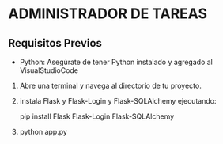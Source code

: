 # ADMINISTRADOR DE TAREAS

## Requisitos Previos

- Python: Asegúrate de tener Python instalado y agregado al VisualStudioCode


1. Abre una terminal y navega al directorio de tu proyecto.

2. instala Flask y Flask-Login y Flask-SQLAlchemy ejecutando:

   
   pip install Flask Flask-Login Flask-SQLAlchemy

3. python app.py


  



 